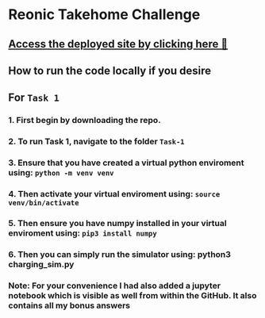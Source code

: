 # Reonic Takehome Challenge
## [Access the deployed site by clicking here 🛜](https://reonic-simulation-dashboard.onrender.com/)

## How to run the code locally if you desire

## For `Task 1 `

### 1. First begin by downloading the repo.

### 2. To run Task 1, navigate to the folder `Task-1`

### 3. Ensure that you have created a virtual python enviroment using: `python -m venv venv`

### 4. Then activate your virtual enviroment using: `source venv/bin/activate`

### 5. Then ensure you have numpy installed in your virtual enviroment using: `pip3 install numpy`

### 6. Then you can simply run the simulator using: python3 charging_sim.py

### Note: For your convenience I had also added a jupyter notebook which is visible as well from within the GitHub. It also contains all my bonus answers
